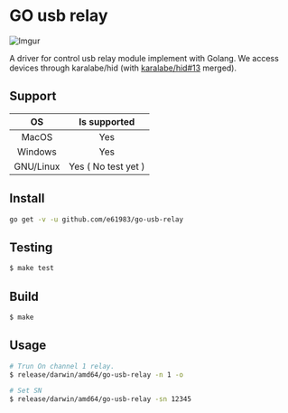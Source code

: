 # GO usb relay

![Imgur](https://i.imgur.com/zuNIMH9.jpg)

A driver for control usb relay module implement with Golang.
We access devices through karalabe/hid (with [karalabe/hid#13](https://github.com/karalabe/hid/pull/13) merged).

## Support
|    OS     |  Is supported |
|:---------:|:-------------:|
| MacOS     |  Yes          |
| Windows   |  Yes          |
| GNU/Linux |  Yes ( No test yet ) |

## Install
```sh
go get -v -u github.com/e61983/go-usb-relay
```
## Testing
```sh
$ make test
```

## Build
```sh
$ make
```

## Usage
```sh
# Trun On channel 1 relay.
$ release/darwin/amd64/go-usb-relay -n 1 -o

# Set SN
$ release/darwin/amd64/go-usb-relay -sn 12345
```
